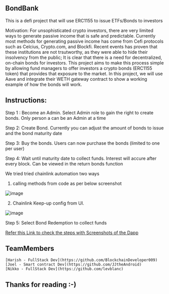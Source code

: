 ## BondBank

This is a defi project that will use ERC1155 to issue ETFs/Bonds to investors

Motivation: For unsophisticated crypto investors, there are very limited ways to generate passive income that is safe and predictable. Currently most methods for generating passive income has come from Cefi protocols such as Celcius, Crypto.com, and Blockfi. Recent events has proven that these institutions are not trsutworthy, as they were able to hide their insolvency from the public; It is clear that there is a need for decentralized, on-chain bonds for investors. This project aims to make this process simple by allowing fund managers to offer investors a crypto bonds (ERC1155 token) that provides that exposure to the market. In this project, we will use Aave and integrate their WETH gateway contract to show a working example of how the bonds will work. 




## Instructions: 

Step 1 : Become an Admin. Select Admin role to gain the right to create bonds. Only person a can be an Admin at a time 

Step 2: Create Bond. Currently you can adjust the amount of bonds to issue and the bond maturity date 

Step 3: Buy the bonds. Users can now purchase the bonds (limited to one per user)

Step 4:  Wait until maturity date to collect funds. Interest will accure after every block. Can be viewed in the return bonds function

We tried tried chainlink automation two ways
1. calling methods from code as per below screenshot

![image](https://user-images.githubusercontent.com/97905727/202830373-fdcfe0f1-9dda-4e23-ab98-40ca57fc8dfc.png)

2. Chainlink Keep-up config from UI.

![image](https://user-images.githubusercontent.com/97905727/202830320-d6b119f7-a3c6-429f-b704-141adefd03b8.png)


Step 5: Select Bond Redemption to collect funds 

[Refer this Link to check the steps with Screenshots of the Dapp ](https://github.com/BondBank/BondBank-Frontend/blob/main/README.md)


## TeamMembers

 
    [Harish - FullStack Dev](https://github.com/BlockchainDeveloper009)
    [Joel - Smart contract Dev](https://github.com/JJtheAndroid)
    [Nikko - FullStack Dev](https://github.com/levblanc)
      

## Thanks for reading :-)
   

